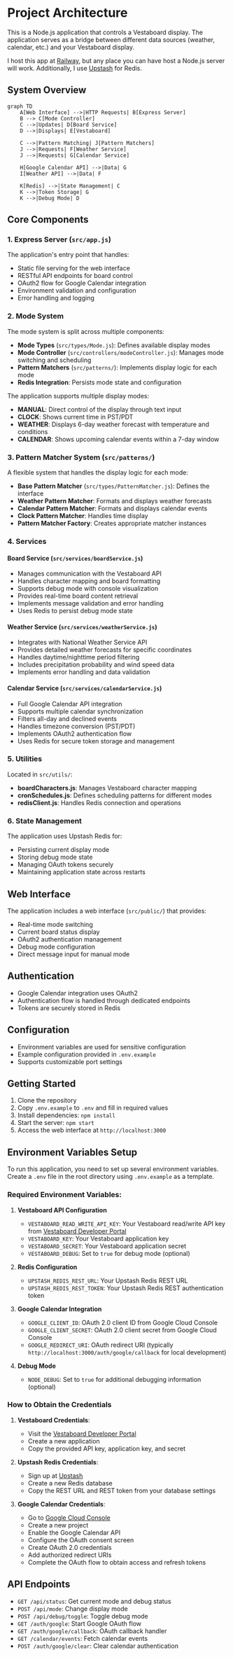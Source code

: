 # Project Architecture

This is a Node.js application that controls a Vestaboard display. The application serves as a bridge between different data sources (weather, calendar, etc.) and your Vestaboard display.

I host this app at [Railway](https://railway.com/), but any place you can have host a Node.js server will work. Additionally, I use [Upstash](https://upstash.com/) for Redis.

## System Overview

```mermaid
graph TD
    A[Web Interface] -->|HTTP Requests| B[Express Server]
    B --> C[Mode Controller]
    C -->|Updates| D[Board Service]
    D -->|Displays| E[Vestaboard]
    
    C -->|Pattern Matching| J[Pattern Matchers]
    J -->|Requests| F[Weather Service]
    J -->|Requests| G[Calendar Service]
    
    H[Google Calendar API] -->|Data| G
    I[Weather API] -->|Data| F
    
    K[Redis] -->|State Management| C
    K -->|Token Storage| G
    K -->|Debug Mode| D
```

## Core Components

### 1. Express Server (`src/app.js`)
The application's entry point that handles:
- Static file serving for the web interface
- RESTful API endpoints for board control
- OAuth2 flow for Google Calendar integration
- Environment validation and configuration
- Error handling and logging

### 2. Mode System
The mode system is split across multiple components:
- **Mode Types** (`src/types/Mode.js`): Defines available display modes
- **Mode Controller** (`src/controllers/modeController.js`): Manages mode switching and scheduling
- **Pattern Matchers** (`src/patterns/`): Implements display logic for each mode
- **Redis Integration**: Persists mode state and configuration

The application supports multiple display modes:
- **MANUAL**: Direct control of the display through text input
- **CLOCK**: Shows current time in PST/PDT
- **WEATHER**: Displays 6-day weather forecast with temperature and conditions
- **CALENDAR**: Shows upcoming calendar events within a 7-day window

### 3. Pattern Matcher System (`src/patterns/`)
A flexible system that handles the display logic for each mode:
- **Base Pattern Matcher** (`src/types/PatternMatcher.js`): Defines the interface
- **Weather Pattern Matcher**: Formats and displays weather forecasts
- **Calendar Pattern Matcher**: Formats and displays calendar events
- **Clock Pattern Matcher**: Handles time display
- **Pattern Matcher Factory**: Creates appropriate matcher instances

### 4. Services

#### Board Service (`src/services/boardService.js`)
- Manages communication with the Vestaboard API
- Handles character mapping and board formatting
- Supports debug mode with console visualization
- Provides real-time board content retrieval
- Implements message validation and error handling
- Uses Redis to persist debug mode state

#### Weather Service (`src/services/weatherService.js`)
- Integrates with National Weather Service API
- Provides detailed weather forecasts for specific coordinates
- Handles daytime/nighttime period filtering
- Includes precipitation probability and wind speed data
- Implements error handling and data validation

#### Calendar Service (`src/services/calendarService.js`)
- Full Google Calendar API integration
- Supports multiple calendar synchronization
- Filters all-day and declined events
- Handles timezone conversion (PST/PDT)
- Implements OAuth2 authentication flow
- Uses Redis for secure token storage and management

### 5. Utilities
Located in `src/utils/`:
- **boardCharacters.js**: Manages Vestaboard character mapping
- **cronSchedules.js**: Defines scheduling patterns for different modes
- **redisClient.js**: Handles Redis connection and operations

### 6. State Management
The application uses Upstash Redis for:
- Persisting current display mode
- Storing debug mode state
- Managing OAuth tokens securely
- Maintaining application state across restarts

## Web Interface
The application includes a web interface (`src/public/`) that provides:
- Real-time mode switching
- Current board status display
- OAuth2 authentication management
- Debug mode configuration
- Direct message input for manual mode

## Authentication
- Google Calendar integration uses OAuth2
- Authentication flow is handled through dedicated endpoints
- Tokens are securely stored in Redis

## Configuration
- Environment variables are used for sensitive configuration
- Example configuration provided in `.env.example`
- Supports customizable port settings

## Getting Started

1. Clone the repository
2. Copy `.env.example` to `.env` and fill in required values
3. Install dependencies: `npm install`
4. Start the server: `npm start`
5. Access the web interface at `http://localhost:3000`

## Environment Variables Setup

To run this application, you need to set up several environment variables. Create a `.env` file in the root directory using `.env.example` as a template.

### Required Environment Variables:

1. **Vestaboard API Configuration**
   - `VESTABOARD_READ_WRITE_API_KEY`: Your Vestaboard read/write API key from [Vestaboard Developer Portal](https://www.vestaboard.com/developer)
   - `VESTABOARD_KEY`: Your Vestaboard application key
   - `VESTABOARD_SECRET`: Your Vestaboard application secret
   - `VESTABOARD_DEBUG`: Set to `true` for debug mode (optional)

2. **Redis Configuration**
   - `UPSTASH_REDIS_REST_URL`: Your Upstash Redis REST URL
   - `UPSTASH_REDIS_REST_TOKEN`: Your Upstash Redis REST authentication token

3. **Google Calendar Integration**
   - `GOOGLE_CLIENT_ID`: OAuth 2.0 client ID from Google Cloud Console
   - `GOOGLE_CLIENT_SECRET`: OAuth 2.0 client secret from Google Cloud Console
   - `GOOGLE_REDIRECT_URI`: OAuth redirect URI (typically `http://localhost:3000/auth/google/callback` for local development)

4. **Debug Mode**
   - `NODE_DEBUG`: Set to `true` for additional debugging information (optional)

### How to Obtain the Credentials

1. **Vestaboard Credentials**:
   - Visit the [Vestaboard Developer Portal](https://www.vestaboard.com/developer)
   - Create a new application
   - Copy the provided API key, application key, and secret

2. **Upstash Redis Credentials**:
   - Sign up at [Upstash](https://upstash.com/)
   - Create a new Redis database
   - Copy the REST URL and REST token from your database settings

3. **Google Calendar Credentials**:
   - Go to [Google Cloud Console](https://console.cloud.google.com)
   - Create a new project
   - Enable the Google Calendar API
   - Configure the OAuth consent screen
   - Create OAuth 2.0 credentials
   - Add authorized redirect URIs
   - Complete the OAuth flow to obtain access and refresh tokens

## API Endpoints

- `GET /api/status`: Get current mode and debug status
- `POST /api/mode`: Change display mode
- `POST /api/debug/toggle`: Toggle debug mode
- `GET /auth/google`: Start Google OAuth flow
- `GET /auth/google/callback`: OAuth callback handler
- `GET /calendar/events`: Fetch calendar events
- `POST /auth/google/clear`: Clear calendar authentication

